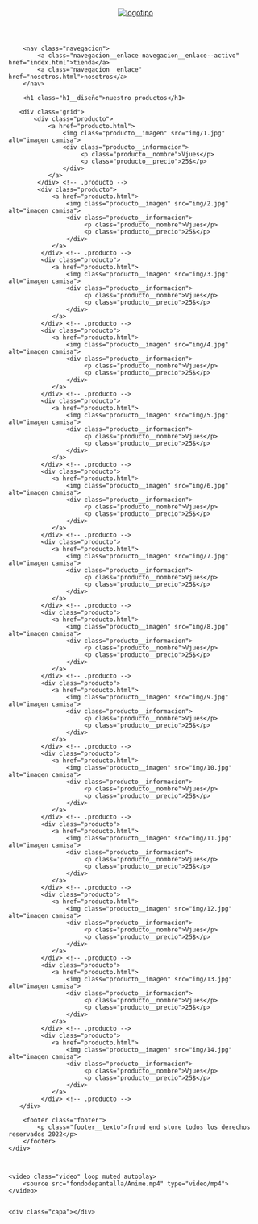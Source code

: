 <!DOCTYPE html>
<html lang="en">
<head>
    <meta charset="UTF-8">
    <meta http-equiv="X-UA-Compatible" content="IE=edge">
    <meta name="viewport" content="width=device-width, initial-scale=1.0">
    <title>pagina de ventas</title>
    <link rel="stylesheet" href="css/normalice.css">
    <link href="https://fonts.googleapis.com/css2?family=Staatliches&display=swap" rel="stylesheet">
    <link rel="stylesheet" href="css/style.css">
</head>
<body>
    <div class="todo">
        <header class="header">
            <a class="logo" href="index.html">
                <img class="header__logo" src="./img/PngItem_3383171.png" alt="logotipo">
            </a>
        </header>
    

        <nav class="navegacion">
            <a class="navegacion__enlace navegacion__enlace--activo" href="index.html">tienda</a>
            <a class="navegacion__enlace" href="nosotros.html">nosotros</a>
        </nav>

        <h1 class="h1__diseño">nuestro productos</h1>
<main class="contenedor">            


       <div class="grid">
           <div class="producto">
               <a href="producto.html">
                   <img class="producto__imagen" src="img/1.jpg" alt="imagen camisa">
                   <div class="producto__informacion">
                        <p class="producto__nombre">Vjues</p>
                        <p class="producto__precio">25$</p>                       
                   </div>
               </a>
            </div> <!-- .producto -->
            <div class="producto">
                <a href="producto.html">
                    <img class="producto__imagen" src="img/2.jpg" alt="imagen camisa">
                    <div class="producto__informacion">
                         <p class="producto__nombre">Vjues</p>
                         <p class="producto__precio">25$</p>                       
                    </div>
                </a>
             </div> <!-- .producto -->
             <div class="producto">
                <a href="producto.html">
                    <img class="producto__imagen" src="img/3.jpg" alt="imagen camisa">
                    <div class="producto__informacion">
                         <p class="producto__nombre">Vjues</p>
                         <p class="producto__precio">25$</p>                       
                    </div>
                </a>
             </div> <!-- .producto -->
             <div class="producto">
                <a href="producto.html">
                    <img class="producto__imagen" src="img/4.jpg" alt="imagen camisa">
                    <div class="producto__informacion">
                         <p class="producto__nombre">Vjues</p>
                         <p class="producto__precio">25$</p>                       
                    </div>
                </a>
             </div> <!-- .producto -->
             <div class="producto">
                <a href="producto.html">
                    <img class="producto__imagen" src="img/5.jpg" alt="imagen camisa">
                    <div class="producto__informacion">
                         <p class="producto__nombre">Vjues</p>
                         <p class="producto__precio">25$</p>                       
                    </div>
                </a>
             </div> <!-- .producto -->
             <div class="producto">
                <a href="producto.html">
                    <img class="producto__imagen" src="img/6.jpg" alt="imagen camisa">
                    <div class="producto__informacion">
                         <p class="producto__nombre">Vjues</p>
                         <p class="producto__precio">25$</p>                       
                    </div>
                </a>
             </div> <!-- .producto -->
             <div class="producto">
                <a href="producto.html">
                    <img class="producto__imagen" src="img/7.jpg" alt="imagen camisa">
                    <div class="producto__informacion">
                         <p class="producto__nombre">Vjues</p>
                         <p class="producto__precio">25$</p>                       
                    </div>
                </a>
             </div> <!-- .producto -->
             <div class="producto">
                <a href="producto.html">
                    <img class="producto__imagen" src="img/8.jpg" alt="imagen camisa">
                    <div class="producto__informacion">
                         <p class="producto__nombre">Vjues</p>
                         <p class="producto__precio">25$</p>                       
                    </div>
                </a>
             </div> <!-- .producto -->
             <div class="producto">
                <a href="producto.html">
                    <img class="producto__imagen" src="img/9.jpg" alt="imagen camisa">
                    <div class="producto__informacion">
                         <p class="producto__nombre">Vjues</p>
                         <p class="producto__precio">25$</p>                       
                    </div>
                </a>
             </div> <!-- .producto -->
             <div class="producto">
                <a href="producto.html">
                    <img class="producto__imagen" src="img/10.jpg" alt="imagen camisa">
                    <div class="producto__informacion">
                         <p class="producto__nombre">Vjues</p>
                         <p class="producto__precio">25$</p>                       
                    </div>
                </a>
             </div> <!-- .producto -->
             <div class="producto">
                <a href="producto.html">
                    <img class="producto__imagen" src="img/11.jpg" alt="imagen camisa">
                    <div class="producto__informacion">
                         <p class="producto__nombre">Vjues</p>
                         <p class="producto__precio">25$</p>                       
                    </div>
                </a>
             </div> <!-- .producto -->
             <div class="producto">
                <a href="producto.html">
                    <img class="producto__imagen" src="img/12.jpg" alt="imagen camisa">
                    <div class="producto__informacion">
                         <p class="producto__nombre">Vjues</p>
                         <p class="producto__precio">25$</p>                       
                    </div>
                </a>
             </div> <!-- .producto -->
             <div class="producto">
                <a href="producto.html">
                    <img class="producto__imagen" src="img/13.jpg" alt="imagen camisa">
                    <div class="producto__informacion">
                         <p class="producto__nombre">Vjues</p>
                         <p class="producto__precio">25$</p>                       
                    </div>
                </a>
             </div> <!-- .producto -->
             <div class="producto">
                <a href="producto.html">
                    <img class="producto__imagen" src="img/14.jpg" alt="imagen camisa">
                    <div class="producto__informacion">
                         <p class="producto__nombre">Vjues</p>
                         <p class="producto__precio">25$</p>                       
                    </div>
                </a>
             </div> <!-- .producto -->
       </div> 

        <footer class="footer">
            <p class="footer__texto">frond end store todos los derechos reservados 2022</p>
        </footer>
    </div>
    


    <video class="video" loop muted autoplay>
        <source src="fondodepantalla/Anime.mp4" type="video/mp4">
    </video>


    <div class="capa"></div>

    

</body>
</html>
